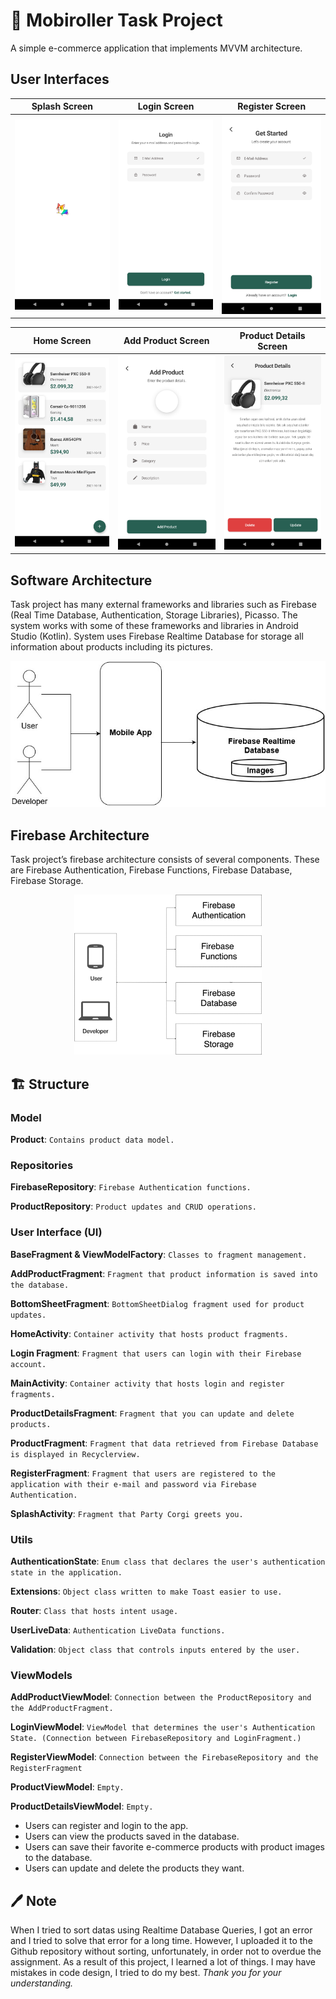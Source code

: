 # 🦄 Mobiroller Task Project

A simple e-commerce application that implements MVVM architecture.


## User Interfaces
Splash Screen              |  Login Screen                |  Register Screen
:-------------------------:|:-------------------------:|:-------------------------:
![](/images/splash_screen.png)  |  ![](/images/login_screen.png)  |  ![](/images/register_screen.png)

Home Screen                |  Add Product Screen            |  Product Details Screen
:-------------------------:|:------------------------------:|:-------------------------:
![](/images/home_screen.png)  |  ![](/images/add_product.png)  |  ![](/images/product_details.png)

## Software Architecture
Task project has many external frameworks and libraries such as Firebase (Real Time Database, Authentication, Storage Libraries), Picasso. The system works with some of these frameworks and libraries in Android Studio (Kotlin). System uses Firebase Realtime Database for storage all information about products including its pictures.

<center>
    <img src="/images/schema_first.jpg" alt="drawing" width="600"/> 
</center>

## Firebase Architecture
Task project’s firebase architecture consists of several components. These are Firebase Authentication, Firebase Functions, Firebase Database, Firebase Storage.

<center>
    <img src="/images/schema_two.jpg" alt="drawing" width="300"/> 
</center>

## 🏗️ Structure

### Model

**Product**: ` Contains product data model. `

### Repositories

**FirebaseRepository**: `Firebase Authentication functions.`

**ProductRepository**: `Product updates and CRUD operations.`

### User Interface (UI)

**BaseFragment & ViewModelFactory**: `Classes to fragment management.`

**AddProductFragment**: `Fragment that product information is saved into the database.`

**BottomSheetFragment**: `BottomSheetDialog fragment used for product updates.`

**HomeActivity**: `Container activity that hosts product fragments.`

**Login Fragment**: `Fragment that users can login with their Firebase account.`

**MainActivity**: `Container activity that hosts login and register fragments.`

**ProductDetailsFragment**: `Fragment that you can update and delete products.`

**ProductFragment**: `Fragment that data retrieved from Firebase Database is displayed in Recyclerview.`

**RegisterFragment**: `Fragment that users are registered to the application with their e-mail and password via Firebase Authentication.`

**SplashActivity**: `Fragment that Party Corgi greets you.`

### Utils

**AuthenticationState**: `Enum class that declares the user's authentication state in the application.`

**Extensions**: `Object class written to make Toast easier to use.`

**Router**: `Class that hosts intent usage.`

**UserLiveData**: `Authentication LiveData functions.`

**Validation**: `Object class that controls inputs entered by the user.`

### ViewModels

**AddProductViewModel**: `Connection between the ProductRepository and the AddProductFragment. `

**LoginViewModel**: `ViewModel that determines the user's Authentication State. (Connection between FirebaseRepository and LoginFragment.)`

**RegisterViewModel**: `Connection between the FirebaseRepository and the RegisterFragment`

**ProductViewModel**: `Empty.`

**ProductDetailsViewModel**: `Empty.`

- Users can register and login to the app.
- Users can view the products saved in the database.
- Users can save their favorite e-commerce products with product images to the database.
- Users can update and delete the products they want.


## 🖊️ Note

When I tried to sort datas using Realtime Database Queries, I got an error and I tried to solve that error for a long time. However, I uploaded it to the Github repository without sorting, unfortunately, in order not to overdue the assignment.
As a result of this project, I learned a lot of things. I may have mistakes in code design, I tried to do my best.
_Thank you for your understanding._